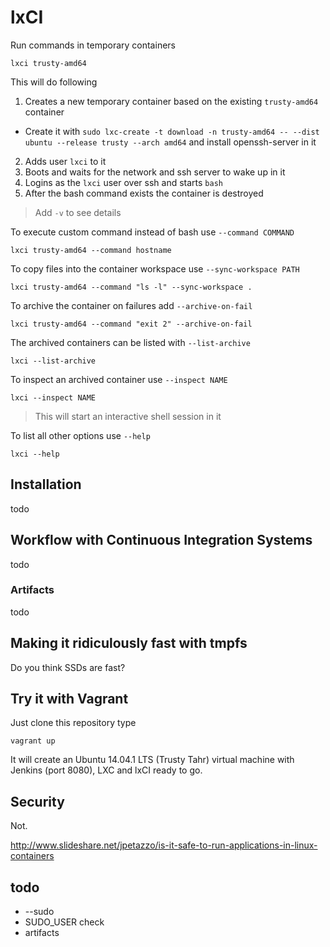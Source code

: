 
# lxCI

Run commands in temporary containers

    lxci trusty-amd64

This will do following

1. Creates a new temporary container based on the existing `trusty-amd64` container
  - Create it with `sudo lxc-create -t download -n trusty-amd64 -- --dist ubuntu --release trusty --arch amd64` and install openssh-server in it
2. Adds user `lxci` to it
3. Boots and waits for the network and ssh server to wake up in it
4. Logins as the `lxci` user over ssh and starts `bash`
5. After the bash command exists the container is destroyed

> Add `-v` to see details

To execute custom command instead of bash use `--command COMMAND`

    lxci trusty-amd64 --command hostname

To copy files into the container workspace use `--sync-workspace PATH`

    lxci trusty-amd64 --command "ls -l" --sync-workspace .

To archive the container on failures add `--archive-on-fail`

    lxci trusty-amd64 --command "exit 2" --archive-on-fail

The archived containers can be listed with `--list-archive`

    lxci --list-archive

To inspect an archived container use `--inspect NAME`

    lxci --inspect NAME

> This will start an interactive shell session in it

To list all other options use `--help`

    lxci --help

## Installation

todo

## Workflow with Continuous Integration Systems

todo

### Artifacts

todo

## Making it ridiculously fast with tmpfs

Do you think SSDs are fast?

## Try it with Vagrant

Just clone this repository type

    vagrant up

It will create an Ubuntu 14.04.1 LTS (Trusty Tahr) virtual machine with Jenkins
(port 8080), LXC and lxCI ready to go.

## Security

Not.

http://www.slideshare.net/jpetazzo/is-it-safe-to-run-applications-in-linux-containers

## todo

- --sudo
- SUDO\_USER check
- artifacts

